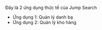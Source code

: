 Đây là 2 ứng dụng thức tế của Jump Search
+ Ứng dụng 1: Quản lý danh bạ
+ Ứng dụng 2: Quản lý kho hàng
